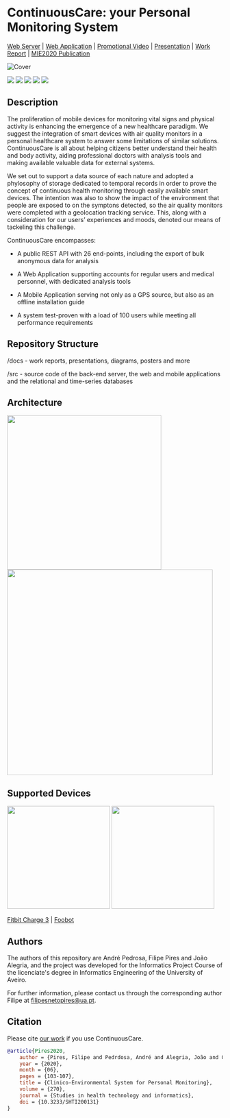 # ContinuousCare: your Personal Monitoring System

[Web Server](https://github.com/FilipePires98/ContinuousCare/tree/main/src/Server) | [Web Application](https://github.com/FilipePires98/ContinuousCare/tree/main/src/Client) | [Promotional Video](https://github.com/FilipePires98/ContinuousCare/blob/main/PromotionalVideo.mp4) | [Presentation](https://github.com/FilipePires98/ContinuousCare/blob/main/docs/presentations/Final_Presentation.pdf) | [Work Report](https://github.com/FilipePires98/ContinuousCare/blob/main/docs/reports/Final%20Report.pdf) | [MIE2020 Publication](https://ebooks.iospress.nl/publication/54133)

![Cover](https://github.com/FilipePires98/ContinuousCare/blob/main/docs/presentations/img/CoverSlide.png)

[![](https://img.shields.io/badge/PRs-Welcome-brightgreen.svg?style=flat)](http://makeapullrequest.com)
![](https://img.shields.io/badge/Deployment-Docker-blue)
![](https://img.shields.io/badge/Platform-Web-blue)
![](https://img.shields.io/badge/Platform-Mobile-blue)
![](https://img.shields.io/badge/License-MIT-lightgrey)

## Description 

The proliferation of mobile devices for monitoring vital signs and physical activity is enhancing the emergence of a new healthcare paradigm. 
We suggest the integration of smart devices with air quality monitors in a personal healthcare system to answer some limitations of similar solutions. 
ContinuousCare is all about helping citizens better understand their health and body activity, aiding professional doctors with analysis tools and making available valuable data for external systems. 

We set out to support a data source of each nature and adopted a phylosophy of storage dedicated to temporal records in order to prove the concept of continuous health monitoring through easily available smart devices.
The intention was also to show the impact of the environment that people are exposed to on the symptons detected, so the air quality monitors were completed with a geolocation tracking service. This, along with a consideration for our users’ experiences and moods, denoted our means of tackeling this challenge.

ContinuousCare encompasses:

- A public REST API with 26 end-points, including the export of bulk anonymous data for analysis

- A Web Application supporting accounts for regular users and medical personnel, with dedicated analysis tools

- A Mobile Application serving not only as a GPS source, but also as an offline installation guide

- A system test-proven with a load of 100 users  while meeting all performance requirements

##  Repository Structure

/docs - work reports, presentations, diagrams, posters and more

/src - source code of the back-end server, the web and mobile applications and the relational and time-series databases

## Architecture 

<img src="https://github.com/FilipePires98/ContinuousCare/blob/main/docs/diagrams/architecture/Architecture.png" width="360px">

<img src="https://github.com/FilipePires98/ContinuousCare/blob/main/docs/diagrams/implementation/Implementation.png" width="480px">

## Supported Devices 

<p float="left">
  <img src="https://github.com/FilipePires98/ContinuousCare/blob/main/docs/presentations/img/FitbitCharge3.jpg" width="240px">
  <img src="https://github.com/FilipePires98/ContinuousCare/blob/main/docs/presentations/img/Foobot.jpg" width="240px">
</p>

[Fitbit Charge 3](https://www.fitbit.com/global/eu/home) | [Foobot](https://foobot.io/)

## Authors

The authors of this repository are André Pedrosa, Filipe Pires and João Alegria, and the project was developed for the Informatics Project Course of the licenciate's degree in Informatics Engineering of the University of Aveiro.

For further information, please contact us through the corresponding author Filipe at filipesnetopires@ua.pt.

## Citation

Please cite [our work](https://ebooks.iospress.nl/publication/54133) if you use ContinuousCare.

```bib
@article{Pires2020,
    author = {Pires, Filipe and Pedrdosa, André and Alegria, João and Costa, Carlos},
    year = {2020},
    month = {06},
    pages = {103-107},
    title = {Clinico-Environmental System for Personal Monitoring},
    volume = {270},
    journal = {Studies in health technology and informatics},
    doi = {10.3233/SHTI200131}
}
```
